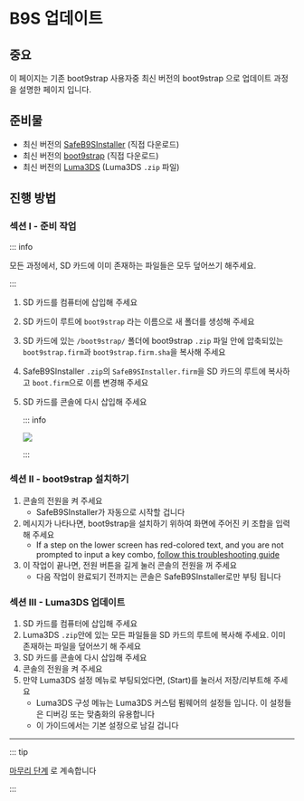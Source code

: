 # B9S 업데이트

## 중요

이 페이지는 기존 boot9strap 사용자중 최신 버전의 boot9strap 으로 업데이트 과정을 설명한 페이지 입니다.

## 준비물

- 최신 버전의 [SafeB9SInstaller](https://github.com/d0k3/SafeB9SInstaller/releases/download/v0.0.7/SafeB9SInstaller-20170605-122940.zip) (직접 다운로드)
- 최신 버전의 [boot9strap](https://github.com/SciresM/boot9strap/releases/download/1.4/boot9strap-1.4.zip) (직접 다운로드)
- 최신 버전의 [Luma3DS](https://github.com/LumaTeam/Luma3DS/releases/latest) (Luma3DS `.zip` 파일)

## 진행 방법

### 섹션 I - 준비 작업

::: info

모든 과정에서, SD 카드에 이미 존재하는 파일들은 모두 덮어쓰기 해주세요.

:::

1. SD 카드를 컴퓨터에 삽입해 주세요
2. SD 카드이 루트에 `boot9strap` 라는 이름으로 새 폴더를 생성해 주세요
3. SD 카드에 있는 `/boot9strap/` 폴더에 boot9strap `.zip` 파일 안에 압축되있는 `boot9strap.firm`과 `boot9strap.firm.sha`을 복사해 주세요
4. SafeB9SInstaller `.zip`의 `SafeB9SInstaller.firm`을 SD 카드의 루트에 복사하고 `boot.firm`으로 이름 변경해 주세요
5. SD 카드를 콘솔에 다시 삽입해 주세요

   ::: info

   ![](/images/screenshots/updateb9s-root-layout.png)

   :::

### 섹션 II - boot9strap 설치하기

1. 콘솔의 전원을 켜 주세요
   - SafeB9SInstaller가 자동으로 시작할 겁니다
2. 메시지가 나타나면, boot9strap을 설치하기 위하여 화면에 주어진 키 조합을 입력해 주세요
   - If a step on the lower screen has red-colored text, and you are not prompted to input a key combo, [follow this troubleshooting guide](troubleshooting-updating-b9s)
3. 이 작업이 끝나면, 전원 버튼을 길게 눌러 콘솔의 전원을 꺼 주세요
   - 다음 작업이 완료되기 전까지는 콘솔은 SafeB9SInstaller로만 부팅 됩니다

### 섹션 III - Luma3DS 업데이트

1. SD 카드를 컴퓨터에 삽입해 주세요
2. Luma3DS `.zip`안에 있는 모든 파일들을 SD 카드의 루트에 복사해 주세요. 이미 존재하는 파일을 덮어쓰기 해 주세요
3. SD 카드를 콘솔에 다시 삽입해 주세요
4. 콘솔의 전원을 켜 주세요
5. 만약 Luma3DS 설정 메뉴로 부팅되었다면, (Start)를 눌러서 저장/리부트해 주세요
   - Luma3DS 구성 메뉴는 Luma3DS 커스텀 펌웨어의 설정들 입니다. 이 설정들은 디버깅 또는 맞춤화의 유용합니다
   - 이 가이드에서는 기본 설정으로 남길 겁니다

___

::: tip

[마무리 단계](finalizing-setup) 로 계속합니다

:::
